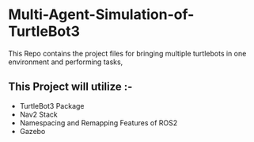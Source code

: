 # Multi-Agent-Simulation-of-TurtleBot3
This Repo contains the project files for bringing multiple turtlebots in one environment and performing tasks,

## This Project will utilize :-
- TurtleBot3 Package
- Nav2 Stack
- Namespacing and Remapping Features of ROS2
- Gazebo
